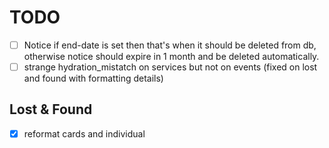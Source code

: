 # TODO

- [ ] Notice if end-date is set then that's when it should be deleted from db, otherwise notice should expire in 1 month and be deleted automatically.
- [ ] strange hydration_mistatch on services but not on events (fixed on lost and found with formatting details)

## Lost & Found

- [x] reformat cards and individual

